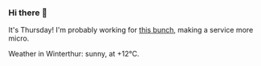 ### Hi there :wave:

It's Thursday! I'm probably working for [this bunch](https://github.com/kohofinancial), making a service more micro.

Weather in Winterthur: sunny, at +12°C.
